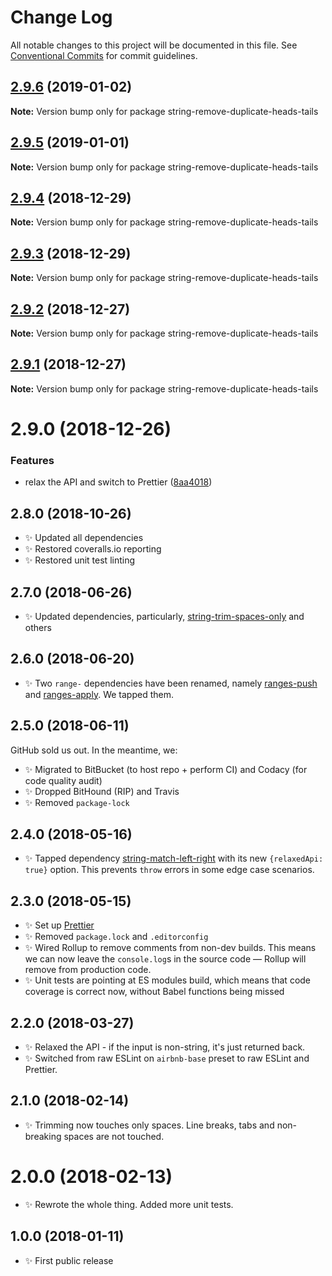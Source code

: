 # Change Log

All notable changes to this project will be documented in this file.
See [Conventional Commits](https://conventionalcommits.org) for commit guidelines.

## [2.9.6](https://bitbucket.org/codsen/codsen/src/master/packages/string-remove-duplicate-heads-tails/compare/string-remove-duplicate-heads-tails@2.9.5...string-remove-duplicate-heads-tails@2.9.6) (2019-01-02)

**Note:** Version bump only for package string-remove-duplicate-heads-tails

## [2.9.5](https://bitbucket.org/codsen/codsen/src/master/packages/string-remove-duplicate-heads-tails/compare/string-remove-duplicate-heads-tails@2.9.4...string-remove-duplicate-heads-tails@2.9.5) (2019-01-01)

**Note:** Version bump only for package string-remove-duplicate-heads-tails

## [2.9.4](https://bitbucket.org/codsen/codsen/src/master/packages/string-remove-duplicate-heads-tails/compare/string-remove-duplicate-heads-tails@2.9.3...string-remove-duplicate-heads-tails@2.9.4) (2018-12-29)

**Note:** Version bump only for package string-remove-duplicate-heads-tails

## [2.9.3](https://bitbucket.org/codsen/codsen/src/master/packages/string-remove-duplicate-heads-tails/compare/string-remove-duplicate-heads-tails@2.9.2...string-remove-duplicate-heads-tails@2.9.3) (2018-12-29)

**Note:** Version bump only for package string-remove-duplicate-heads-tails

## [2.9.2](https://bitbucket.org/codsen/codsen/src/master/packages/string-remove-duplicate-heads-tails/compare/string-remove-duplicate-heads-tails@2.9.1...string-remove-duplicate-heads-tails@2.9.2) (2018-12-27)

**Note:** Version bump only for package string-remove-duplicate-heads-tails

## [2.9.1](https://bitbucket.org/codsen/codsen/src/master/packages/string-remove-duplicate-heads-tails/compare/string-remove-duplicate-heads-tails@2.9.0...string-remove-duplicate-heads-tails@2.9.1) (2018-12-27)

**Note:** Version bump only for package string-remove-duplicate-heads-tails

# 2.9.0 (2018-12-26)

### Features

- relax the API and switch to Prettier ([8aa4018](https://bitbucket.org/codsen/codsen/src/master/packages/string-remove-duplicate-heads-tails/commits/8aa4018))

## 2.8.0 (2018-10-26)

- ✨ Updated all dependencies
- ✨ Restored coveralls.io reporting
- ✨ Restored unit test linting

## 2.7.0 (2018-06-26)

- ✨ Updated dependencies, particularly, [string-trim-spaces-only](https://www.npmjs.com/package/string-trim-spaces-only) and others

## 2.6.0 (2018-06-20)

- ✨ Two `range-` dependencies have been renamed, namely [ranges-push](https://www.npmjs.com/package/ranges-push) and [ranges-apply](https://www.npmjs.com/package/ranges-apply). We tapped them.

## 2.5.0 (2018-06-11)

GitHub sold us out. In the meantime, we:

- ✨ Migrated to BitBucket (to host repo + perform CI) and Codacy (for code quality audit)
- ✨ Dropped BitHound (RIP) and Travis
- ✨ Removed `package-lock`

## 2.4.0 (2018-05-16)

- ✨ Tapped dependency [string-match-left-right](https://github.com/codsen/string-match-left-right) with its new `{relaxedApi: true}` option. This prevents `throw` errors in some edge case scenarios.

## 2.3.0 (2018-05-15)

- ✨ Set up [Prettier](https://prettier.io)
- ✨ Removed `package.lock` and `.editorconfig`
- ✨ Wired Rollup to remove comments from non-dev builds. This means we can now leave the `console.log`s in the source code — Rollup will remove from production code.
- ✨ Unit tests are pointing at ES modules build, which means that code coverage is correct now, without Babel functions being missed

## 2.2.0 (2018-03-27)

- ✨ Relaxed the API - if the input is non-string, it's just returned back.
- ✨ Switched from raw ESLint on `airbnb-base` preset to raw ESLint and Prettier.

## 2.1.0 (2018-02-14)

- ✨ Trimming now touches only spaces. Line breaks, tabs and non-breaking spaces are not touched.

# 2.0.0 (2018-02-13)

- ✨ Rewrote the whole thing. Added more unit tests.

## 1.0.0 (2018-01-11)

- ✨ First public release
